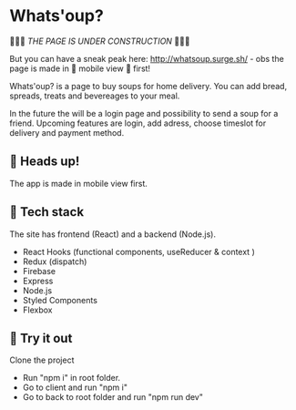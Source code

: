 # Whats'oup?

🔧🔧🔧 _THE PAGE IS UNDER CONSTRUCTION_ 🔧🔧🔧

But you can have a sneak peak here: http://whatsoup.surge.sh/ - obs the page is made in 📱 mobile view 📱 first!

Whats'oup? is a page to buy soups for home delivery. You can add bread, spreads, treats and bevereages to your meal.

In the future the will be a login page and possibility to send a soup for a friend. Upcoming features are login, add adress, choose timeslot for delivery and payment method.

## 📱 Heads up!

The app is made in mobile view first.

## 🦄 Tech stack

The site has frontend (React) and a backend (Node.js).

- React Hooks (functional components, useReducer & context )
- Redux (dispatch)
- Firebase
- Express
- Node.js
- Styled Components
- Flexbox

## 🧪 Try it out

Clone the project

- Run "npm i" in root folder.
- Go to client and run "npm i"
- Go to back to root folder and run "npm run dev"
